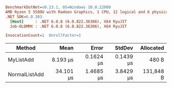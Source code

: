 ``` ini

BenchmarkDotNet=v0.13.1, OS=Windows 10.0.22000
AMD Ryzen 5 5500U with Radeon Graphics, 1 CPU, 12 logical and 6 physical cores
.NET SDK=6.0.303
  [Host]     : .NET 6.0.8 (6.0.822.36306), X64 RyuJIT
  Job-OLQMMX : .NET 6.0.8 (6.0.822.36306), X64 RyuJIT

InvocationCount=1  UnrollFactor=1  

```
|        Method |      Mean |     Error |    StdDev | Allocated |
|-------------- |----------:|----------:|----------:|----------:|
|     MyListAdd |  8.193 μs | 0.1624 μs | 0.1439 μs |     480 B |
| NormalListAdd | 34.101 μs | 1.4685 μs | 3.8429 μs | 131,848 B |

